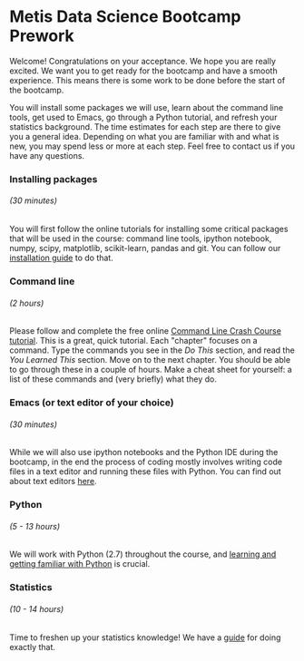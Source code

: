 # Metis Data Science Bootcamp Prework

Welcome! Congratulations on your acceptance. We hope you are really
excited. We want you to get ready for the bootcamp and have a smooth
experience. This means there is some work to be done before the start
of the bootcamp.

You will install some packages we will use, learn about the command
line tools, get used to Emacs, go through a Python tutorial, and
refresh your statistics background. The time estimates for each step
are there to give you a general idea. Depending on what you are
familiar with and what is new, you may spend less or more at each
step. Feel free to contact us if you have any questions.


### Installing packages 
###### (30 minutes)
You will first follow the online tutorials for installing some
critical packages that will be used in the course: command line tools,
ipython notebook, numpy, scipy, matplotlib, scikit-learn, pandas and
git. You can follow our [installation guide](installation.md) to do that.


### Command line
###### (2 hours)
Please follow and complete the free online [Command Line Crash Course
tutorial](http://cli.learncodethehardway.org/book/). This is a great,
quick tutorial. Each "chapter" focuses on a command. Type the commands
you see in the _Do This_ section, and read the _You Learned This_
section. Move on to the next chapter. You should be able to go through
these in a couple of hours. Make a cheat sheet for yourself: a list of
these commands and (very briefly) what they do.


### Emacs (or text editor of your choice)
######  (30 minutes)
While we will also use ipython notebooks and the Python IDE during the
bootcamp, in the end the process of coding mostly involves writing
code files in a text editor and running these files with Python. You
can find out about text editors [here](editors.md).


### Python
######  (5 - 13 hours)
We will work with Python (2.7) throughout the course, and [learning and
getting familiar with Python](python.md) is crucial. 


### Statistics
######  (10 - 14 hours)
Time to freshen up your statistics knowledge! We have a [guide](stats.md)
for doing exactly that.


